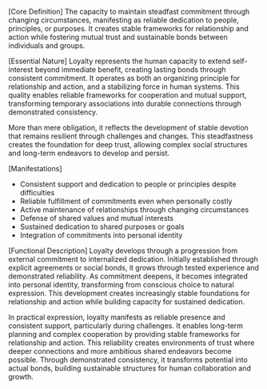 [Core Definition]
The capacity to maintain steadfast commitment through changing circumstances, manifesting as reliable dedication to people, principles, or purposes. It creates stable frameworks for relationship and action while fostering mutual trust and sustainable bonds between individuals and groups.

[Essential Nature]
Loyalty represents the human capacity to extend self-interest beyond immediate benefit, creating lasting bonds through consistent commitment. It operates as both an organizing principle for relationship and action, and a stabilizing force in human systems. This quality enables reliable frameworks for cooperation and mutual support, transforming temporary associations into durable connections through demonstrated consistency.

More than mere obligation, it reflects the development of stable devotion that remains resilient through challenges and changes. This steadfastness creates the foundation for deep trust, allowing complex social structures and long-term endeavors to develop and persist.

[Manifestations]
- Consistent support and dedication to people or principles despite difficulties
- Reliable fulfillment of commitments even when personally costly
- Active maintenance of relationships through changing circumstances 
- Defense of shared values and mutual interests
- Sustained dedication to shared purposes or goals
- Integration of commitments into personal identity

[Functional Description]
Loyalty develops through a progression from external commitment to internalized dedication. Initially established through explicit agreements or social bonds, it grows through tested experience and demonstrated reliability. As commitment deepens, it becomes integrated into personal identity, transforming from conscious choice to natural expression. This development creates increasingly stable foundations for relationship and action while building capacity for sustained dedication.

In practical expression, loyalty manifests as reliable presence and consistent support, particularly during challenges. It enables long-term planning and complex cooperation by providing stable frameworks for relationship and action. This reliability creates environments of trust where deeper connections and more ambitious shared endeavors become possible. Through demonstrated consistency, it transforms potential into actual bonds, building sustainable structures for human collaboration and growth.